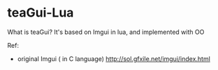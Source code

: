 teaGui-Lua
==========

What is teaGui?
It's based on Imgui in lua, and implemented with OO



Ref:
* original Imgui ( in C language)
http://sol.gfxile.net/imgui/index.html